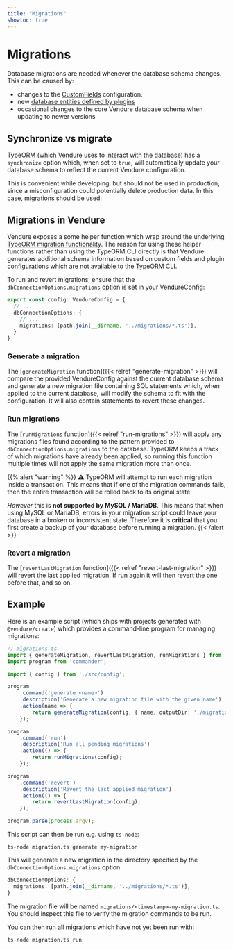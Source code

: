 ```yaml
---
title: "Migrations"
showtoc: true
---
```

# Migrations

Database migrations are needed whenever the database schema changes. This can be caused by:

* changes to the [CustomFields](https://www.vendure.io/docs/developer-guide/customizing-models/) configuration.
* new [database entities defined by plugins](https://www.vendure.io/docs/typescript-api/plugin/vendure-plugin-metadata/#entities)
* occasional changes to the core Vendure database schema when updating to newer versions

## Synchronize vs migrate

TypeORM (which Vendure uses to interact with the database) has a `synchronize` option which, when set to `true`, will automatically update your database schema to reflect the current Vendure configuration.

This is convenient while developing, but should not be used in production, since a misconfiguration could potentially delete production data. In this case, migrations should be used.

## Migrations in Vendure

Vendure exposes a some helper function which wrap around the underlying [TypeORM migration functionality](https://typeorm.io/#/migrations). The reason for using these helper functions rather than using the TypeORM CLI directly is that Vendure generates additional schema information based on custom fields and plugin configurations which are not available to the TypeORM CLI.

To run and revert migrations, ensure that the `dbConnectionOptions.migrations` option is set in your VendureConfig:

```ts
export const config: VendureConfig = {
  // ...
  dbConnectionOptions: {
    // ...
    migrations: [path.join(__dirname, '../migrations/*.ts')],
  }
}
```

### Generate a migration

The [`generateMigration` function]({{< relref "generate-migration" >}}) will compare the provided VendureConfig against the current database schema and generate a new migration file containing SQL statements which, when applied to the current database, will modify the schema to fit with the configuration. It will also contain statements to revert these changes.

### Run migrations

The [`runMigrations` function]({{< relref "run-migrations" >}}) will apply any migrations files found according to the pattern provided to `dbConnectionOptions.migrations` to the database. TypeORM keeps a track of which migrations have already been applied, so running this function multiple times will not apply the same migration more than once.

{{% alert "warning" %}}
⚠ TypeORM will attempt to run each migration inside a transaction. This means that if one of the migration commands fails, then the entire transaction will be rolled back to its original state.

_However_ this is **not supported by MySQL / MariaDB**. This means that when using MySQL or MariaDB, errors in your migration script could leave your database in a broken or inconsistent state. Therefore it is **critical** that you first create a backup of your database before running a migration.
{{< /alert >}}

### Revert a migration

The [`revertLastMigration` function]({{< relref "revert-last-migration" >}}) will revert the last applied migration. If run again it will then revert the one before that, and so on.

## Example

Here is an example script (which ships with projects generated with `@vendure/create`) which provides a command-line program for managing migrations:

```ts
// migrations.ts
import { generateMigration, revertLastMigration, runMigrations } from '@vendure/core';
import program from 'commander';

import { config } from './src/config';

program
    .command('generate <name>')
    .description('Generate a new migration file with the given name')
    .action(name => {
        return generateMigration(config, { name, outputDir: './migrations' });
    });

program
    .command('run')
    .description('Run all pending migrations')
    .action(() => {
        return runMigrations(config);
    });

program
    .command('revert')
    .description('Revert the last applied migration')
    .action(() => {
        return revertLastMigration(config);
    });

program.parse(process.argv);
```

This script can then be run e.g. using `ts-node`:

```shell
ts-node migration.ts generate my-migration
```

This will generate a new migration in the directory specified by the `dbConnectionOptions.migrations` option:

```ts
dbConnectionOptions: {
  migrations: [path.join(__dirname, '../migrations/*.ts')],
}
```

The migration file will be named `migrations/<timestamp>-my-migration.ts`. You should inspect this file to verify the migration commands to be run.

You can then run all migrations which have not yet been run with:
```shell
ts-node migration.ts run
```
